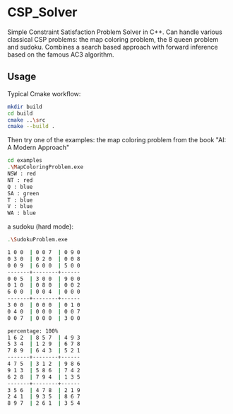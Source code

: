 # CSP_Solver

Simple Constraint Satisfaction Problem Solver in C++. Can handle various classical CSP problems: the map coloring problem, the 8 queen problem and sudoku. Combines a search based approach with forward inference based on the famous AC3 algorithm.

## Usage

Typical Cmake workflow:
```bash
mkdir build
cd build
cmake ..\src
cmake --build .
```

Then try one of the examples: 
the map coloring problem from the book "AI: A Modern Approach"
```bash
cd examples
.\MapColoringProblem.exe
NSW : red
NT : red
Q : blue
SA : green
T : blue
V : blue
WA : blue
```
a sudoku (hard mode):
```bash
.\SudokuProblem.exe

1 0 0  | 0 0 7  | 0 9 0 
0 3 0  | 0 2 0  | 0 0 8
0 0 9  | 6 0 0  | 5 0 0
-------+--------+------
0 0 5  | 3 0 0  | 9 0 0
0 1 0  | 0 8 0  | 0 0 2 
6 0 0  | 0 0 4  | 0 0 0
-------+--------+------
3 0 0  | 0 0 0  | 0 1 0
0 4 0  | 0 0 0  | 0 0 7
0 0 7  | 0 0 0  | 3 0 0

percentage: 100%
1 6 2  | 8 5 7  | 4 9 3
5 3 4  | 1 2 9  | 6 7 8
7 8 9  | 6 4 3  | 5 2 1
-------+--------+------
4 7 5  | 3 1 2  | 9 8 6
9 1 3  | 5 8 6  | 7 4 2 
6 2 8  | 7 9 4  | 1 3 5
-------+--------+------
3 5 6  | 4 7 8  | 2 1 9 
2 4 1  | 9 3 5  | 8 6 7
8 9 7  | 2 6 1  | 3 5 4
```